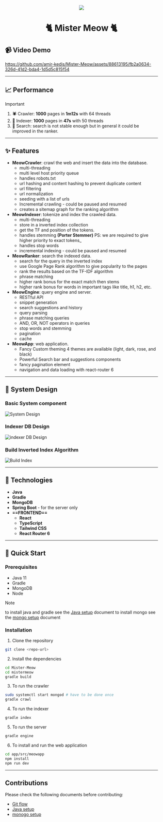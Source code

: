 <h1 align="center">
    <img src="./docs/imgs/MISTER_MEOW.png" />
    <br />
</h1>

<h1 align="center">
    🐈 Mister Meow 🐈
</h1>

## 📹 Video Demo

https://github.com/amir-kedis/Mister-Meow/assets/88613195/fb2a0634-326d-41d2-bda4-1d5d5c815f54

---

## 📈 Performance

> [!IMPORTANT]
>
> 1. 🕷 Crawler: **1000** pages in **1m12s** with 64 threads
> 2. 📓 Indexer: **1000** pages in **47s** with 50 threads
> 3. 🔎 Search: search is not stable enough but in general it could be improved in the ranker.

---

## ✨ Features

- **MeowCrawler**: crawl the web and insert the data into the database.
  - multi-threading
  - multi level host priority queue
  - handles robots.txt
  - url hashing and content hashing to prevent duplicate content
  - url filtering
  - url normalization
  - seeding with a list of urls
  - Incremental crawling - could be paused and resumed
  - creates a sitemap graph for the ranking algorithm
- **MeowIndexer**: tokenize and index the crawled data.
  - multi-threading
  - store in a inverted index collection
  - get the TF and position of the tokens.
  - handles stemming **(Porter Stemmer)** PS: we are required to give higher priority to exact tokens\_
  - handles stop words
  - incremental indexing - could be paused and resumed
- **MeowRanker**: search the indexed data.
  - search for the query in the inverted index
  - use Google Page Rank algorithm to give popularity to the pages
  - rank the results based on the TF-IDF algorithm
  - phrase matching
  - higher rank bonus for the exact match then stems
  - higher rank bonus for words in important tags like title, h1, h2, etc.
- **MeowEngine**: query engine and server.
  - RESTful API
  - snippet generation
  - search suggestions and history
  - query parsing
  - phrase matching queries
  - AND, OR, NOT operators in queries
  - stop words and stemming
  - pagination
  - cache
- **MeowApp**: web application.
  - Fancy Custom theming 4 themes are available (light, dark, rose, and black)
  - Powerful Search bar and suggestions components
  - fancy pagination element
  - navigation and data loading with react-router 6

---

## 🤔 System Design

### Basic System component

![System Design](./docs/imgs/draft-system-design.png)

### Indexer DB Design

![indexer DB Design](./docs/imgs/IndexerDB.excalidraw.png)

### Build Inverted Index Algorithm

![Build Index](./docs/imgs/build-the-index-algo.excalidraw.png)

---

## 🔨 Technologies

- **Java**
- **Gradle**
- **MongoDB**
- **Spring Boot** - for the server only
- **==FRONTEND==**
  - **React**
  - **TypeScript**
  - **Tailwind CSS**
  - **React Router 6**

---

## 🚀 Quick Start

### Prerequisites

- Java 11
- Gradle
- MongoDB
- Node

> [!NOTE]
> to install java and gradle see the [Java setup](/docs/conventions/java-env.md) document
> to install mongo see the [mongo setup](/docs/conventions/mongo.md) document

### Installation

1. Clone the repository

```bash
git clone <repo-url>
```

2. Install the dependencies

```bash
cd Mister-Meow
cd mistermeow
gradle build
```

3. To run the crawler

```bash
sudo systemctl start mongod # have to be done once
gradle crawl
```

4. To run the indexer

```bash
gradle index
```

5. To run the server

```bash
gradle engine
```

6. To install and run the web application

```bash
cd app/src/meowapp
npm install
npm run dev
```

---

## Contributions

Please check the following documents before contributing:

- [Git flow](/docs/conventions/git-flow.md)
- [Java setup](/docs/conventions/java-env.md)
- [monogo setup](/docs/conventions/mongo.md)
